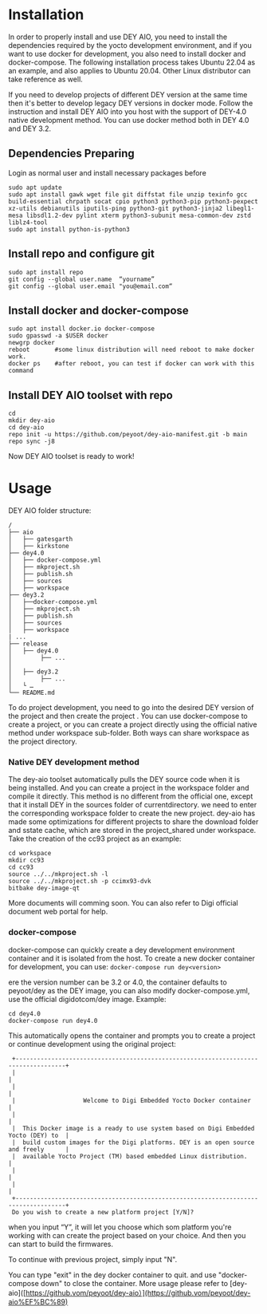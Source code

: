 # Installation

In order to properly install and use DEY AIO, you need to install the dependencies required by the yocto development environment, and if you want to use docker for development, you also need to install docker and docker-compose. The following installation process takes Ubuntu 22.04 as an example, and also applies to Ubuntu 20.04. Other Linux distributor can take reference as well.

If you need to develop projects of different DEY version at the same time then it's better to develop legacy DEY versions in docker mode.  Follow the instruction and install DEY AIO into you host with the support of DEY-4.0 native development method. You can use docker method both in DEY 4.0 and DEY 3.2.

## Dependencies Preparing

Login as normal user and install necessary packages before

```
sudo apt update
sudo apt install gawk wget file git diffstat file unzip texinfo gcc build-essential chrpath socat cpio python3 python3-pip python3-pexpect xz-utils debianutils iputils-ping python3-git python3-jinja2 libegl1-mesa libsdl1.2-dev pylint xterm python3-subunit mesa-common-dev zstd liblz4-tool
sudo apt install python-is-python3
```

## Install repo and configure git
```
sudo apt install repo
git config --global user.name  “yourname”
git config --global user.email "you@email.com“
```
## Install docker and docker-compose

```
sudo apt install docker.io docker-compose  
sudo gpasswd -a $USER docker   
newgrp docker   
reboot       #some linux distribution will need reboot to make docker work.
docker ps    #after reboot, you can test if docker can work with this command
```

## Install DEY AIO toolset with repo

```
cd
mkdir dey-aio
cd dey-aio
repo init -u https://github.com/peyoot/dey-aio-manifest.git -b main
repo sync -j8
```

Now DEY AIO toolset is ready to work!

# Usage

DEY AIO folder structure:

```
/
├── aio
│   ├── gatesgarth
│   ├── kirkstone
├── dey4.0
│   ├── docker-compose.yml
│   ├── mkproject.sh
│   ├── publish.sh
│   ├── sources
│   ├── workspace
├── dey3.2
│   ├──docker-compose.yml
│   ├── mkproject.sh
│   ├── publish.sh
│   ├── sources
│   ├── workspace
| ...
├── release
│   ├── dey4.0
│        ├── ...
│
│   ├── dey3.2
│        ├── ...
│   └ …
└── README.md
```

To do project development, you need to go into the desired DEY version of the project and then create the project . You can use docker-compose to create a project, or you can create a project directly using the official native method under workspace sub-folder. Both ways can share workspace as the project directory.

### Native DEY development method

The dey-aio toolset automatically pulls the DEY source code when it is being installed. And you can create a project in the workspace folder and compile it directly. This method is no different from the official one, except that it install DEY in the sources folder of currentdirectory.  we need to enter the corresponding workspace folder to create the new project.  dey-aio has made some optimizations for different projects to share the download folder and sstate cache, which are stored in the project_shared under workspace. Take the creation of the cc93 project as an example:

```
cd workspace
mkdir cc93
cd cc93
source ../../mkproject.sh -l
source ../../mkproject.sh -p ccimx93-dvk
bitbake dey-image-qt
```

More documents  will comming soon. You can also refer to Digi official document web portal for help.


### docker-compose

docker-compose can quickly create a dey development environment container and it is isolated from the host. To create a new docker container for development, you can use: `docker-compose run dey<version>`

ere the version number can be 3.2 or 4.0, the container defaults to peyoot/dey as the DEY image, you can also modify docker-compose.yml, use the official digidotcom/dey image. Example:

```
cd dey4.0
docker-compose run dey4.0
```

This automatically opens the container and prompts you to create a project or continue development using the original project:

```
 +------------------------------------------------------------------------------------+
 |                                                                                    |
 |                                                                                    |
 |                   Welcome to Digi Embedded Yocto Docker container                  |
 |                                                                                    |
 |  This Docker image is a ready to use system based on Digi Embedded Yocto (DEY) to  |
 |  build custom images for the Digi platforms. DEY is an open source and freely      |
 |  available Yocto Project (TM) based embedded Linux distribution.                   |
 |                                                                                    |
 |                                                                                    |
 +------------------------------------------------------------------------------------+
 Do you wish to create a new platform project [Y/N]?
```

 when you input “Y”, it will let you choose which som platform you're working with can create the project based on your choice. And then you can start to build the firmwares.

To continue with previous project, simply input "N".

You can type "exit" in the dey docker container to quit. and use "docker-compose down" to close the container. More usage please refer to [dey-aio]([https://github.vom/peyoot/dey-aio）](https://github.vom/peyoot/dey-aio%EF%BC%89)
